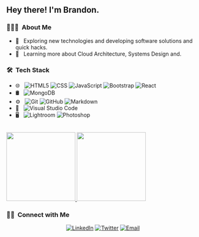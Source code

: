 
<h2> Hey there! I'm Brandon.</h2>

<h3> 👨🏻‍💻 &nbsp;About Me </h3>

- 🤔 &nbsp; Exploring new technologies and developing software solutions and quick hacks.
- 🌱 &nbsp; Learning more about Cloud Architecture, Systems Design and.

<h3> 🛠 &nbsp;Tech Stack</h3>

- 🌐 &nbsp;
  ![HTML5](https://img.shields.io/badge/-HTML5-333333?style=flat&logo=HTML5)
  ![CSS](https://img.shields.io/badge/-CSS-333333?style=flat&logo=CSS3&logoColor=1572B6)
  ![JavaScript](https://img.shields.io/badge/-JavaScript-333333?style=flat&logo=javascript)
  ![Bootstrap](https://img.shields.io/badge/-Bootstrap-333333?style=flat&logo=bootstrap&logoColor=563D7C)
  ![React](https://img.shields.io/badge/-React-333333?style=flat&logo=react)
- 🛢 &nbsp;
  ![MongoDB](https://img.shields.io/badge/-MongoDB-333333?style=flat&logo=mongodb)
- ⚙️ &nbsp;
  ![Git](https://img.shields.io/badge/-Git-333333?style=flat&logo=git)
  ![GitHub](https://img.shields.io/badge/-GitHub-333333?style=flat&logo=github)
  ![Markdown](https://img.shields.io/badge/-Markdown-333333?style=flat&logo=markdown)
- 🔧 &nbsp;
  ![Visual Studio Code](https://img.shields.io/badge/-Visual%20Studio%20Code-333333?style=flat&logo=visual-studio-code&logoColor=007ACC)
- 🖥 &nbsp;
  ![Lightroom](https://img.shields.io/badge/-Lightroom-333333?style=flat&logo=adobe-lightroom)
  ![Photoshop](https://img.shields.io/badge/-Photoshop-333333?style=flat&logo=adobe-photoshop)


<br/>

<a href="https://github.com/brandonsr">
  <img height="180em" src="https://github-readme-stats.vercel.app/api?username=brandonsr&theme=buefy&show_icons=true" />
  <img height="180em" src="https://github-readme-stats.vercel.app/api/top-langs/?username=brandonsr&theme=buefy&layout=compact" />
</a>

<br/>

<h3> 🤝🏻 &nbsp;Connect with Me </h3>

<p align="center">
<a href="https://www.linkedin.com/in/brandon-roldan-040b61203/"><img alt="LinkedIn" src="https://img.shields.io/badge/LinkedIn-Brandon Roldan-blue?style=flat-square&logo=linkedin"></a>
<a href="https://twitter.com/brandonsr_3"><img alt="Twitter" src="https://img.shields.io/badge/Twitter-brandonsr_3-blue?style=flat-square&logo=twitter"></a>
<a href="mailto:brandonroldanmorales@gmail.com"><img alt="Email" src="https://img.shields.io/badge/Email-brandonroldanmorales@gmail.com-blue?style=flat-square&logo=gmail"></a>
</p>


